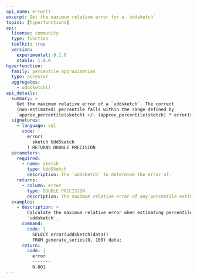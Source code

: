 ```yaml
---
api_name: error()
excerpt: Get the maximum relative error for a `uddsketch`
topics: [hyperfunctions]
api:
  license: community
  type: function
  toolkit: true
  version:
    experimental: 0.1.0
    stable: 1.0.0
hyperfunction:
  family: percentile approximation
  type: accessor
  aggregates:
    - uddsketch()
api_details:
  summary: >
    Get the maximum relative error of a `uddsketch`. The correct
    (non-estimated) percentile falls within the range defined by
    `approx_percentile(sketch) +/- (approx_percentile(sketch) * error(sketch))`.
  signatures:
    - language: sql
      code: |
        error(
          sketch UddSketch
        ) RETURNS DOUBLE PRECISION
  parameters:
    required:
      - name: sketch
        type: UddSketch
        description: The `uddsketch` to determine the error of.
    returns:
      - column: error
        type: DOUBLE PRECISION
        description: The maximum relative error of any percentile estimate.
  examples:
    - description: >
        Calculate the maximum relative error when estimating percentiles using
        `uddsketch`.
      command:
        code: |
          SELECT error(uddsketch(data))
          FROM generate_series(0, 100) data;
      return:
        code: |
          error
          -------
          0.001
---
```


